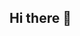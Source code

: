 ## Hi there 👋

<!--
I am Khushbu Kumari, a passionate and dedicated Full-Stack Developer and Software Engineer from Boston, MA. I have a strong background in software development and cloud computing with experience across various industries. I love solving complex problems, building scalable applications, and learning about emerging technologies.

🌱 Currently Pursuing: MS in Computer Information Systems at Boston University (Expected Jan 2025)

💼 Previous Roles:
Course Builder and Tutor (Part-Time) at Boston University (May 2024 - Present)

Software Engineer II at Java R&D, India (May 2022 - Aug 2023)

Programmer Analyst at Cognizant Technology Solutions, India (Aug 2020 - May 2022)
**k09khushbu/k09khushbu** is a ✨ _special_ ✨ repository because its `README.md` (this file) appears on your GitHub profile.

Here are some ideas to get you started:

- 🔭 I’m currently working on ...
- 🌱 I’m currently learning ...
- 👯 I’m looking to collaborate on ...
- 🤔 I’m looking for help with ...
- 💬 Ask me about ...
- 📫 How to reach me: ...
- 😄 Pronouns: ...
- ⚡ Fun fact: ...
-->
